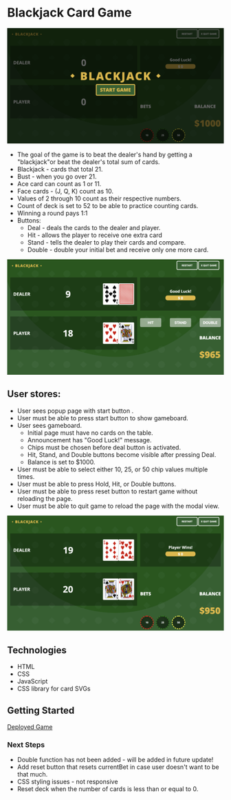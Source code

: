 # Blackjack Card Game

![Blackjack Modal](./images/blackjack-play1.png)

* The goal of the game is to beat the dealer's hand by getting a "blackjack"or beat the dealer's total sum of cards.
* Blackjack - cards that total 21.
* Bust - when you go over 21.
* Ace card can count as 1 or 11.
* Face cards - (J, Q, K) count as 10.
* Values of 2 through 10 count as their respective numbers.
* Count of deck is set to 52 to be able to practice counting cards.
* Winning a round pays 1:1
* Buttons:
    * Deal - deals the cards to the dealer and player. 
    * Hit - allows the player to receive one extra card
    * Stand - tells the dealer to play their cards and compare.
    * Double - double your initial bet and receive only one more card.

![Blackjack Modal](./images/blackjack-play2.png)

## User stores:
* User sees popup page with start button .
* User must be able to press start button to show gameboard.
* User sees gameboard.
    * Initial page must have no cards on the table. 
    * Announcement has "Good Luck!" message.
    * Chips must be chosen before deal button is activated.
    * Hit, Stand, and Double buttons become visible after pressing Deal.  
    * Balance is set to $1000.   
* User must be able to select either 10, 25, or 50 chip values multiple times.
* User must be able to press Hold, Hit, or Double buttons. 
* User must be able to press reset  button to restart game without reloading the page.
* User must be able to quit game to reload the page with the modal view.  

![Blackjack Modal](./images/blackjack-play3.png)

## Technologies
* HTML 
* CSS
* JavaScript
* CSS library for card SVGs

## Getting Started
[Deployed Game](https://helloryantg.github.io/blackjack-game/)

### Next Steps
* Double function has not been added - will be added in future update!
* Add reset button that resets currentBet in case user doesn't want to be that much.
* CSS styling issues - not responsive
* Reset deck when the number of cards is less than or equal to 0.